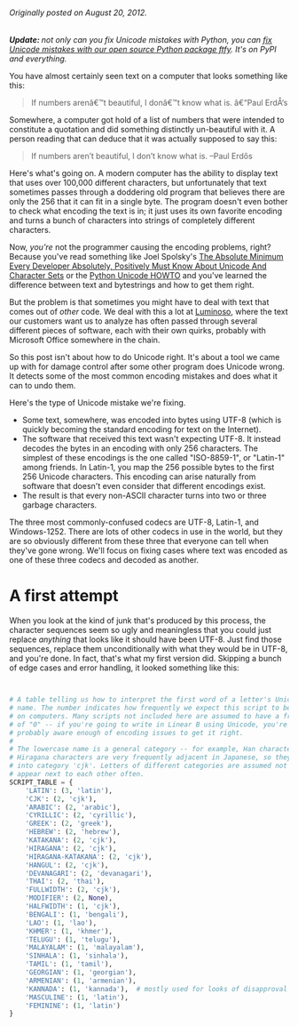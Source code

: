 <html><body><h6><em>Originally posted on August 20, 2012.</em></h6>

<strong><em>Update: </em></strong><em>not only can you fix Unicode mistakes with Python, you can <a title="Fixing Unicode mistakes and more: the ftfy package" href="http://blog.lumino.so/2012/08/24/fixing-unicode-mistakes-and-more-the-ftfy-package/">fix Unicode mistakes with our open source </a></em><em><a title="Fixing Unicode mistakes and more: the ftfy package" href="http://blog.lumino.so/2012/08/24/fixing-unicode-mistakes-and-more-the-ftfy-package/">Python package ftfy</a>. It's on PyPI and everything.</em><strong><em>
</em></strong>

You have almost certainly seen text on a computer that looks something like this:

<blockquote>If numbers arenâ€™t beautiful, I donâ€™t know what is. â€“Paul ErdÅ‘s</blockquote>

Somewhere, a computer got hold of a list of numbers that were intended to constitute a quotation and did something distinctly un-beautiful with it. A person reading that can deduce that it was actually supposed to say this:

<blockquote>If numbers aren’t beautiful, I don’t know what is. –Paul Erdős</blockquote>

Here's what's going on. A modern computer has the ability to display text that uses over 100,000 different characters, but unfortunately that text sometimes passes through a doddering old program that believes there are only the 256 that it can fit in a single byte. The program doesn't even bother to check what encoding the text is in; it just uses its own favorite encoding and turns a bunch of characters into strings of completely different characters.

Now, <em>you're</em> not the programmer causing the encoding problems, right? Because you've read something like Joel Spolsky's <a href="http://www.joelonsoftware.com/articles/Unicode.html">The Absolute Minimum Every Developer Absolutely, Positively Must Know About Unicode And Character Sets</a> or the <a href="http://docs.python.org/howto/unicode">Python Unicode HOWTO</a> and you've learned the difference between text and bytestrings and how to get them right.

But the problem is that sometimes you might have to deal with text that comes out of <em>other</em> code. We deal with this a lot at <a href="http://lumino.so">Luminoso</a>, where the text our customers want us to analyze has often passed through several different pieces of software, each with their own quirks, probably with Microsoft Office somewhere in the chain.

So this post isn't about how to do Unicode right. It's about a tool we came up with for damage control after some other program does Unicode wrong. It detects some of the most common encoding mistakes and does what it can to undo them.

<!--more-->

Here's the type of Unicode mistake we're fixing.

<ul>
    <li>Some text, somewhere, was encoded into bytes using UTF-8 (which is quickly becoming the standard encoding for text on the Internet).</li>
    <li>The software that received this text wasn't expecting UTF-8. It instead decodes the bytes in an encoding with only 256 characters. The simplest of these encodings is the one called "ISO-8859-1", or "Latin-1" among friends. In Latin-1, you map the 256 possible bytes to the first 256 Unicode characters. This encoding can arise naturally from software that doesn't even consider that different encodings exist.</li>
    <li>The result is that every non-ASCII character turns into two or three garbage characters.</li>
</ul>

The three most commonly-confused codecs are UTF-8, Latin-1, and Windows-1252. There are lots of other codecs in use in the world, but they are so obviously different from these three that everyone can tell when they've gone wrong. We'll focus on fixing cases where text was encoded as one of these three codecs and decoded as another.

<h1>A first attempt</h1>

When you look at the kind of junk that's produced by this process, the character sequences seem so ugly and meaningless that you could just replace <em>anything</em> that looks like it should have been UTF-8. Just find those sequences, replace them unconditionally with what they would be in UTF-8, and you're done. In fact, that's what my first version did. Skipping a bunch of edge cases and error handling, it looked something like this:

```python


# A table telling us how to interpret the first word of a letter's Unicode
# name. The number indicates how frequently we expect this script to be used
# on computers. Many scripts not included here are assumed to have a frequency
# of "0" -- if you're going to write in Linear B using Unicode, you're
# probably aware enough of encoding issues to get it right.
#
# The lowercase name is a general category -- for example, Han characters and
# Hiragana characters are very frequently adjacent in Japanese, so they all go
# into category 'cjk'. Letters of different categories are assumed not to
# appear next to each other often.
SCRIPT_TABLE = {
    'LATIN': (3, 'latin'),
    'CJK': (2, 'cjk'),
    'ARABIC': (2, 'arabic'),
    'CYRILLIC': (2, 'cyrillic'),
    'GREEK': (2, 'greek'),
    'HEBREW': (2, 'hebrew'),
    'KATAKANA': (2, 'cjk'),
    'HIRAGANA': (2, 'cjk'),
    'HIRAGANA-KATAKANA': (2, 'cjk'),
    'HANGUL': (2, 'cjk'),
    'DEVANAGARI': (2, 'devanagari'),
    'THAI': (2, 'thai'),
    'FULLWIDTH': (2, 'cjk'),
    'MODIFIER': (2, None),
    'HALFWIDTH': (1, 'cjk'),
    'BENGALI': (1, 'bengali'),
    'LAO': (1, 'lao'),
    'KHMER': (1, 'khmer'),
    'TELUGU': (1, 'telugu'),
    'MALAYALAM': (1, 'malayalam'),
    'SINHALA': (1, 'sinhala'),
    'TAMIL': (1, 'tamil'),
    'GEORGIAN': (1, 'georgian'),
    'ARMENIAN': (1, 'armenian'),
    'KANNADA': (1, 'kannada'),  # mostly used for looks of disapproval
    'MASCULINE': (1, 'latin'),
    'FEMININE': (1, 'latin')
}

```

</body></html>
